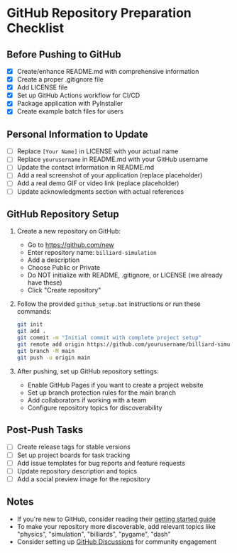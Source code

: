 # GitHub Repository Preparation Checklist

## Before Pushing to GitHub

- [x] Create/enhance README.md with comprehensive information
- [x] Create a proper .gitignore file
- [x] Add LICENSE file
- [x] Set up GitHub Actions workflow for CI/CD
- [x] Package application with PyInstaller
- [x] Create example batch files for users

## Personal Information to Update

- [ ] Replace `[Your Name]` in LICENSE with your actual name
- [ ] Replace `yourusername` in README.md with your GitHub username
- [ ] Update the contact information in README.md
- [ ] Add a real screenshot of your application (replace placeholder)
- [ ] Add a real demo GIF or video link (replace placeholder)
- [ ] Update acknowledgments section with actual references

## GitHub Repository Setup

1. Create a new repository on GitHub:
   - Go to https://github.com/new
   - Enter repository name: `billiard-simulation`
   - Add a description
   - Choose Public or Private
   - Do NOT initialize with README, .gitignore, or LICENSE (we already have these)
   - Click "Create repository"

2. Follow the provided `github_setup.bat` instructions or run these commands:
   ```bash
   git init
   git add .
   git commit -m "Initial commit with complete project setup"
   git remote add origin https://github.com/yourusername/billiard-simulation.git
   git branch -M main
   git push -u origin main
   ```

3. After pushing, set up GitHub repository settings:
   - Enable GitHub Pages if you want to create a project website
   - Set up branch protection rules for the main branch
   - Add collaborators if working with a team
   - Configure repository topics for discoverability

## Post-Push Tasks

- [ ] Create release tags for stable versions
- [ ] Set up project boards for task tracking
- [ ] Add issue templates for bug reports and feature requests
- [ ] Update repository description and topics
- [ ] Add a social preview image for the repository

## Notes

* If you're new to GitHub, consider reading their [getting started guide](https://docs.github.com/en/get-started)
* To make your repository more discoverable, add relevant topics like "physics", "simulation", "billiards", "pygame", "dash"
* Consider setting up [GitHub Discussions](https://docs.github.com/en/discussions) for community engagement 